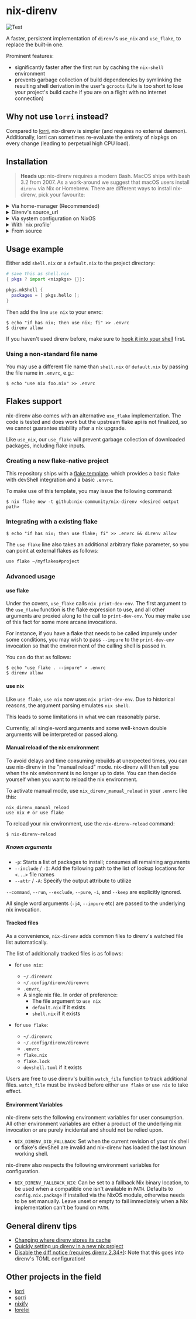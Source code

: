 # nix-direnv

![Test](https://github.com/nix-community/nix-direnv/workflows/Test/badge.svg)

A faster, persistent implementation of `direnv`'s `use_nix` and `use_flake`, to
replace the built-in one.

Prominent features:

- significantly faster after the first run by caching the `nix-shell`
  environment
- prevents garbage collection of build dependencies by symlinking the resulting
  shell derivation in the user's `gcroots` (Life is too short to lose your
  project's build cache if you are on a flight with no internet connection)

## Why not use `lorri` instead?

Compared to [lorri](https://github.com/nix-community/lorri), nix-direnv is
simpler (and requires no external daemon). Additionally, lorri can sometimes
re-evaluate the entirety of nixpkgs on every change (leading to perpetual high
CPU load).

## Installation

> **Heads up**: nix-direnv requires a modern Bash. MacOS ships with bash 3.2
> from 2007. As a work-around we suggest that macOS users install `direnv` via
> Nix or Homebrew. There are different ways to install nix-direnv, pick your
> favourite:

<details>
  <summary> Via home-manager (Recommended)</summary>

### Via home-manager

Note that while the home-manager integration is recommended, some use cases
require the use of features only present in some versions of nix-direnv. It is
much harder to control the version of nix-direnv installed with this method. If
you require such specific control, please use another method of installing
nix-direnv.

In `$HOME/.config/home-manager/home.nix` add

```Nix
{
  # ...other config, other config...

  programs = {
    direnv = {
      enable = true;
      enableBashIntegration = true; # see note on other shells below
      nix-direnv.enable = true;
    };

    bash.enable = true; # see note on other shells below
  };
}
```

Check the current
[Home Manager Options](https://mipmip.github.io/home-manager-option-search/?query=direnv)
for integration with shells other than Bash. Be sure to also allow
`home-manager` to manage your shell with `programs.<your_shell>.enable = true`.

</details>
<details>
  <summary>Direnv's source_url</summary>

### Direnv source_url

Put the following lines in your `.envrc`:

```bash
if ! has nix_direnv_version || ! nix_direnv_version 3.0.6; then
  source_url "https://raw.githubusercontent.com/nix-community/nix-direnv/3.0.6/direnvrc" "sha256-RYcUJaRMf8oF5LznDrlCXbkOQrywm0HDv1VjYGaJGdM="
fi
```

</details>

<details>
  <summary>Via system configuration on NixOS</summary>

### Via system configuration on NixOS

For NixOS 23.05+ all that's required is

```Nix
{
  programs.direnv.enable = true;
}
```

other available options are:

```Nix
{ pkgs, ... }: {
  #set to default values
  programs.direnv = {
    package = pkgs.direnv;
    silent = false;
    loadInNixShell = true;
    direnvrcExtra = "";
    nix-direnv = {
      enable = true;
      package = pkgs.nix-direnv;
    };
  }
```

</details>

<details>
  <summary>With `nix profile`</summary>

### With `nix profile`

As **non-root** user do the following:

```shell
nix profile install nixpkgs#nix-direnv
```

Then add nix-direnv to `$HOME/.config/direnv/direnvrc`:

```bash
source $HOME/.nix-profile/share/nix-direnv/direnvrc
```

</details>

<details>
  <summary>From source</summary>

### From source

Clone the repository to some directory and then source the direnvrc from this
repository in your own `~/.config/direnv/direnvrc`:

```bash
# put this in ~/.config/direnv/direnvrc
source $HOME/nix-direnv/direnvrc
```

</details>

## Usage example

Either add `shell.nix` or a `default.nix` to the project directory:

```nix
# save this as shell.nix
{ pkgs ? import <nixpkgs> {}}:

pkgs.mkShell {
  packages = [ pkgs.hello ];
}
```

Then add the line `use nix` to your envrc:

```console
$ echo "if has nix; then use nix; fi" >> .envrc
$ direnv allow
```

If you haven't used direnv before, make sure to
[hook it into your shell](https://direnv.net/docs/hook.html) first.

### Using a non-standard file name

You may use a different file name than `shell.nix` or `default.nix` by passing
the file name in `.envrc`, e.g.:

```console
$ echo "use nix foo.nix" >> .envrc
```

## Flakes support

nix-direnv also comes with an alternative `use_flake` implementation. The code
is tested and does work but the upstream flake api is not finalized, so we
cannot guarantee stability after a nix upgrade.

Like `use_nix`, our `use_flake` will prevent garbage collection of downloaded
packages, including flake inputs.

### Creating a new flake-native project

This repository ships with a
[flake template](https://github.com/nix-community/nix-direnv/tree/master/templates/flake).
which provides a basic flake with devShell integration and a basic `.envrc`.

To make use of this template, you may issue the following command:

```console
$ nix flake new -t github:nix-community/nix-direnv <desired output path>
```

### Integrating with a existing flake

```console
$ echo "if has nix; then use flake; fi" >> .envrc && direnv allow
```

The `use flake` line also takes an additional arbitrary flake parameter, so you
can point at external flakes as follows:

```bash
use flake ~/myflakes#project
```

### Advanced usage

#### use flake

Under the covers, `use_flake` calls `nix print-dev-env`. The first argument to
the `use_flake` function is the flake expression to use, and all other arguments
are proxied along to the call to `print-dev-env`. You may make use of this fact
for some more arcane invocations.

For instance, if you have a flake that needs to be called impurely under some
conditions, you may wish to pass `--impure` to the `print-dev-env` invocation so
that the environment of the calling shell is passed in.

You can do that as follows:

```console
$ echo "use flake . --impure" > .envrc
$ direnv allow
```

#### use nix

Like `use flake`, `use nix` now uses `nix print-dev-env`. Due to historical
reasons, the argument parsing emulates `nix shell`.

This leads to some limitations in what we can reasonably parse.

Currently, all single-word arguments and some well-known double arguments will
be interpreted or passed along.

#### Manual reload of the nix environment

To avoid delays and time consuming rebuilds at unexpected times, you can use
nix-direnv in the "manual reload" mode. nix-direnv will then tell you when the
nix environment is no longer up to date. You can then decide yourself when you
want to reload the nix environment.

To activate manual mode, use `nix_direnv_manual_reload` in your `.envrc` like
this:

```shell
nix_direnv_manual_reload
use nix # or use flake
```

To reload your nix environment, use the `nix-direnv-reload` command:

```console
$ nix-direnv-reload
```

##### Known arguments

- `-p`: Starts a list of packages to install; consumes all remaining arguments
- `--include` / `-I`: Add the following path to the list of lookup locations for
  `<...>` file names
- `--attr` / `-A`: Specify the output attribute to utilize

`--command`, `--run`, `--exclude`, `--pure`, `-i`, and `--keep` are explicitly
ignored.

All single word arguments (`-j4`, `--impure` etc) are passed to the underlying
nix invocation.

#### Tracked files

As a convenience, `nix-direnv` adds common files to direnv's watched file list
automatically.

The list of additionally tracked files is as follows:

- for `use nix`:
  - `~/.direnvrc`
  - `~/.config/direnv/direnvrc`
  - `.envrc`,
  - A single nix file. In order of preference:
    - The file argument to `use nix`
    - `default.nix` if it exists
    - `shell.nix` if it exists

- for `use flake`:
  - `~/.direnvrc`
  - `~/.config/direnv/direnvrc`
  - `.envrc`
  - `flake.nix`
  - `flake.lock`
  - `devshell.toml` if it exists

Users are free to use direnv's builtin `watch_file` function to track additional
files. `watch_file` must be invoked before either `use flake` or `use nix` to
take effect.

#### Environment Variables

nix-direnv sets the following environment variables for user consumption. All
other environment variables are either a product of the underlying nix
invocation or are purely incidental and should not be relied upon.

- `NIX_DIRENV_DID_FALLBACK`: Set when the current revision of your nix shell or
  flake's devShell are invalid and nix-direnv has loaded the last known working
  shell.

nix-direnv also respects the following environment variables for configuration.

- `NIX_DIRENV_FALLBACK_NIX`: Can be set to a fallback Nix binary location, to be
  used when a compatible one isn't available in `PATH`. Defaults to
  `config.nix.package` if installed via the NixOS module, otherwise needs to be
  set manually. Leave unset or empty to fail immediately when a Nix
  implementation can't be found on `PATH`.

## General direnv tips

- [Changing where direnv stores its cache][cache_location]
- [Quickly setting up direnv in a new nix project][new_project]
- [Disable the diff notice (requires direnv 2.34+)][hide_diff_notice]: Note that
  this goes into direnv's TOML configuration!

[cache_location]: https://github.com/direnv/direnv/wiki/Customizing-cache-location
[new_project]: https://github.com/nix-community/nix-direnv/wiki/Shell-integration
[hide_diff_notice]: https://direnv.net/man/direnv.toml.1.html#codehideenvdiffcode

## Other projects in the field

- [lorri](https://github.com/nix-community/lorri)
- [sorri](https://github.com/nmattia/sorri)
- [nixify](https://github.com/kalbasit/nur-packages/blob/master/pkgs/nixify/envrc)
- [lorelei](https://github.com/shajra/direnv-nix-lorelei)
